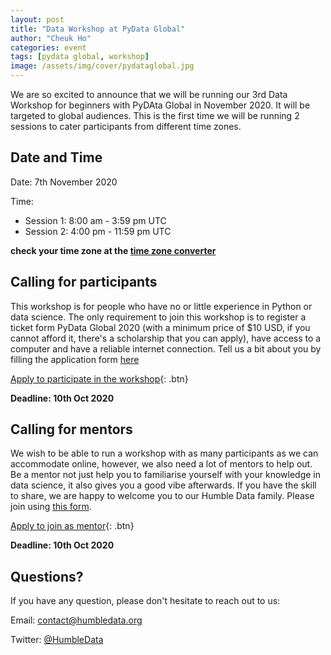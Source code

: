 ```yaml
---
layout: post
title: "Data Workshop at PyData Global"
author: "Cheuk Ho"
categories: event
tags: [pydata global, workshop]
image: /assets/img/cover/pydataglobal.jpg
---
```


We are so excited to announce that we will be running our 3rd Data Workshop for beginners with PyDAta Global in November 2020. It will be targeted to global audiences. This is the first time we will be running 2 sessions to cater participants from different time zones.

## Date and Time

Date: 7th November 2020

Time:

 - Session 1: 8:00 am - 3:59 pm UTC
 - Session 2: 4:00 pm - 11:59 pm UTC

**check your time zone at the [time zone converter](https://www.thetimezoneconverter.com/)**

## Calling for participants

This workshop is for people who have no or little experience in Python or data science. The only requirement to join this workshop is to register a ticket form PyData Global 2020 (with a minimum price of $10 USD, if you cannot afford it, there's a scholarship that you can apply), have access to a computer and have a reliable internet connection. Tell us a bit about you by filling the application form [here](https://forms.gle/YTxqHnpNyicM3s9x8)

[Apply to participate in the workshop](https://forms.gle/YTxqHnpNyicM3s9x8){: .btn}

**Deadline: 10th Oct 2020**

## Calling for mentors

We wish to be able to run a workshop with as many participants as we can accommodate online, however, we also need a lot of mentors to help out. Be a mentor not just help you to familiarise yourself with your knowledge in data science, it also gives you a good vibe afterwards. If you have the skill to share, we are happy to welcome you to our Humble Data family. Please join using [this form](https://forms.gle/ySaCbbhpDmmtZqci7).

[Apply to join as mentor](https://forms.gle/ySaCbbhpDmmtZqci7){: .btn}

**Deadline: 10th Oct 2020**

## Questions?

If you have any question, please don't hesitate to reach out to us:

Email: contact@humbledata.org

Twitter: [@HumbleData](https://twitter.com/HumbleData)
